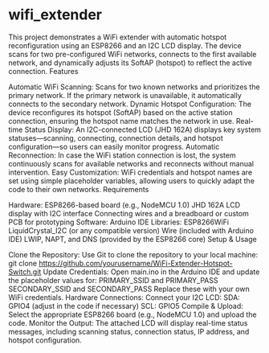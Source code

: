 # wifi_extender
This project demonstrates a WiFi extender with automatic hotspot reconfiguration using an ESP8266 and an I2C LCD display. The device scans for two pre-configured WiFi networks, connects to the first available network, and dynamically adjusts its SoftAP (hotspot) to reflect the active connection.
Features

Automatic WiFi Scanning:
Scans for two known networks and prioritizes the primary network. If the primary network is unavailable, it automatically connects to the secondary network.
Dynamic Hotspot Configuration:
The device reconfigures its hotspot (SoftAP) based on the active station connection, ensuring the hotspot name matches the network in use.
Real-time Status Display:
An I2C-connected LCD (JHD 162A) displays key system statuses—scanning, connecting, connection details, and hotspot configuration—so users can easily monitor progress.
Automatic Reconnection:
In case the WiFi station connection is lost, the system continuously scans for available networks and reconnects without manual intervention.
Easy Customization:
WiFi credentials and hotspot names are set using simple placeholder variables, allowing users to quickly adapt the code to their own networks.
Requirements

Hardware:
ESP8266-based board (e.g., NodeMCU 1.0)
JHD 162A LCD display with I2C interface
Connecting wires and a breadboard or custom PCB for prototyping
Software:
Arduino IDE
Libraries:
ESP8266WiFi
LiquidCrystal_I2C (or any compatible version)
Wire (included with Arduino IDE)
LWIP, NAPT, and DNS (provided by the ESP8266 core)
Setup & Usage

Clone the Repository:
Use Git to clone the repository to your local machine:
git clone https://github.com/yourusername/WiFi-Extender-Hotspot-Switch.git
Update Credentials:
Open main.ino in the Arduino IDE and update the placeholder values for:
PRIMARY_SSID and PRIMARY_PASS
SECONDARY_SSID and SECONDARY_PASS
Replace these with your own WiFi credentials.
Hardware Connections:
Connect your I2C LCD:
SDA: GPIO4 (adjust in the code if necessary)
SCL: GPIO5
Compile & Upload:
Select the appropriate ESP8266 board (e.g., NodeMCU 1.0) and upload the code.
Monitor the Output:
The attached LCD will display real-time status messages, including scanning status, connection status, IP address, and hotspot configuration.
